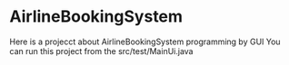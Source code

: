 # AirlineBookingSystem
Here is a projecct about AirlineBookingSystem programming by GUI
You can run this project from the src/test/MainUi.java
